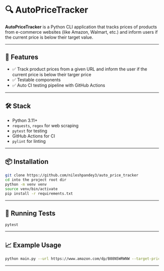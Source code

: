 # 🔍 AutoPriceTracker

**AutoPriceTracker** is a Python CLI application that tracks prices of products from e-commerce websites (like Amazon, Walmart, etc.) and inform users if the current price is below their target value.

---

## 🚀 Features

- ✅ Track product prices from a given URL and inform the user if the current price is below their targer price
- ✅ Testable components
- ✅ Auto CI testing pipeline with GitHub Actions

---

## 🛠️ Stack

- Python 3.11+
- `requests`, `regex` for web scraping
- `pytest` for testing
- GitHub Actions for CI
- `pylint` for linting 

---

## 📦 Installation

```bash
git clone https://github.com/nileshpandey3/auto_price_tracker
cd into the project root dir
python -m venv venv
source venv/bin/activate 
pip install -r requirements.txt
```

---

## 🧪 Running Tests

```bash
pytest
```

---

## 📈 Example Usage

```bash
python main.py --url https://www.amazon.com/dp/B08N5WRWNW --target-price 200
```

---
